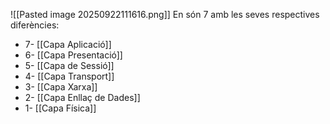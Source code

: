 ![[Pasted image 20250922111616.png]]
En són 7 amb les seves respectives diferències:
- 7- [[Capa Aplicació]]
- 6- [[Capa Presentació]]
- 5- [[Capa de Sessió]]
- 4- [[Capa Transport]]
- 3- [[Capa Xarxa]]
- 2- [[Capa Enllaç de Dades]]
- 1- [[Capa Física]]
